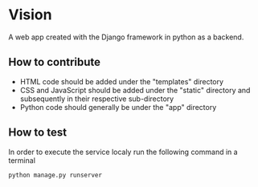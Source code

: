 # Vision

A web app created with the Django framework in python as a backend.

## How to contribute

* HTML code should be added under the "templates" directory
* CSS and JavaScript should be added under the "static" directory and subsequently in their respective sub-directory
* Python code should generally be under the "app" directory

## How to test

In order to execute the service localy run the following command in a terminal

```bash
python manage.py runserver
```